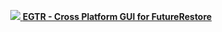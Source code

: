 <p align='center'>
  <a href=''><img src='https://i.imgur.com/5p5aqcj.png'>
  <b align='center'>EGTR - Cross Platform GUI for FutureRestore</b>
</p>
